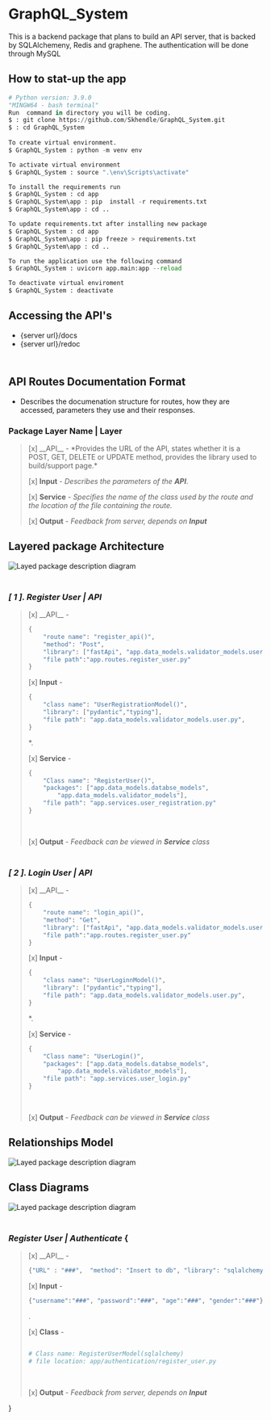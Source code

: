 # **GraphQL_System**
This is a backend package that plans to build an API server, that is backed by SQLAlchemeny, Redis and graphene. The authentication will be done through MySQL





## **How to stat-up the app** <br>
```python
# Python version: 3.9.0
"MINGW64 - bash terminal"
Run  command in directory you will be coding.
$ : git clone https://github.com/Skhendle/GraphQL_System.git
$ : cd GraphQL_System
 
To create virtual environment.
$ GraphQL_System : python -m venv env 

To activate virtual environment
$ GraphQL_System : source ".\env\Scripts\activate"

To install the requirements run
$ GraphQL_System : cd app
$ GraphQL_System\app : pip  install -r requirements.txt
$ GraphQL_System\app : cd ..

To update requirements.txt after installing new package
$ GraphQL_System : cd app
$ GraphQL_System\app : pip freeze > requirements.txt
$ GraphQL_System\app : cd ..

To run the application use the following command
$ GraphQL_System : uvicorn app.main:app --reload

To deactivate virtual enviroment
$ GraphQL_System : deactivate
```

## **Accessing the API's** <br>
- {server url}/docs
- {server url}/redoc


## </br> **API Routes Documentation Format**
* Describes the documenation structure for routes, how they are accessed, parameters they use and their responses.</br>

### **Package Layer Name | Layer** 
<blockquote>
[x] __API__ - *Provides the URL of the API, states whether it is a POST, GET, DELETE or UPDATE method, provides the library used to build/support page.*</br>

[x] __Input__ - *Describes the parameters of the __API__*.</br>

[x] __Service__ - *Specifies the name of the class used by the route and the location of the file containing the route.*<br>

[x] __Output__ - *Feedback from server, depends on __Input__*</br>
</blockquote>

## **Layered package Architecture**
![Layed package description diagram](/images/Architecture.png)

### <br>*[ 1 ]. Register User | API* 
<blockquote>
[x] __API__ -  

```python
{
    "route name": "register_api()",
    "method": "Post", 
    "library": ["fastApi", "app.data_models.validator_models.user"], 
    "file path":"app.routes.register_user.py"
}
``` 

[x] __Input__ - 
```python
{
    "class name": "UserRegistrationModel()",
    "library": ["pydantic","typing"], 
    "file path": "app.data_models.validator_models.user.py", 
}
```
*.</br>

[x] __Service__ - 
```python
{
    "Class name": "RegisterUser()",
    "packages": ["app.data_models.databse_models", 
        "app.data_models.validator_models"],
    "file path": "app.services.user_registration.py"
}

```
<br>

[x] __Output__ - *Feedback can be viewed in __Service__ class*</br>
</blockquote>

### <br>*[ 2 ]. Login User | API* 
<blockquote>
[x] __API__ -  

```python
{
    "route name": "login_api()",
    "method": "Get", 
    "library": ["fastApi", "app.data_models.validator_models.user"], 
    "file path":"app.routes.register_user.py"
}
``` 

[x] __Input__ - 
```python
{
    "class name": "UserLoginnModel()",
    "library": ["pydantic","typing"], 
    "file path": "app.data_models.validator_models.user.py", 
}
```
*.</br>

[x] __Service__ - 
```python
{
    "Class name": "UserLogin()",
    "packages": ["app.data_models.databse_models", 
        "app.data_models.validator_models"],
    "file path": "app.services.user_login.py"
}

```
<br>

[x] __Output__ - *Feedback can be viewed in __Service__ class*</br>
</blockquote>


## **Relationships Model**
![Layed package description diagram](/images/Relationships.png)

## **Class Diagrams**
![Layed package description diagram](/images/ClassDiagram.png)



### <br>*Register User | Authenticate* {
<blockquote>
[x] __API__ -  

```python
{"URL" : "###",  "method": "Insert to db", "library": "sqlalchemy"}
``` 

[x] __Input__ -
```python
{"username":"###", "password":"###", "age":"###", "gender":"###"}
```
.</br>

[x] __Class__ - 
```python

# Class name: RegisterUserModel(sqlalchemy)
# file location: app/authentication/register_user.py

```
<br>

[x] __Output__ - *Feedback from server, depends on __Input__*</br>
</blockquote>
}